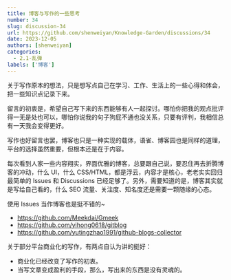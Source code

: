 ```yaml
---
title: 博客与写作的一些思考
number: 34
slug: discussion-34
url: https://github.com/shenweiyan/Knowledge-Garden/discussions/34
date: 2023-12-05
authors: [shenweiyan]
categories: 
  - 2.1-乱弹
labels: ['博客']
---
```


关于写作原本的想法，只是想写点自己在学习、工作、生活上的一些心得和体会，把一些知识点记录下来。

留言的初衷是，希望自己写下来的东西能够有人一起探讨。哪怕你把我的观点批评得一无是处也可以，哪怕你说我的句子狗屁不通也没关系，只要有评判，我相信总有一天我会变得更好。

<!-- more -->

写作也好留言也罢，博客也只是一种实现的载体，语雀、博客园也是同样的道理，平台的选择虽然重要，但根本还是在于内容。

每次看到人家一些内容翔实，界面优雅的博客，总要跟自己说，要忍住再去折腾博客的冲动，什么 UI，什么 CSS/HTML，都是浮云，内容才是核心，老老实实回归最简单的 Issues 和 Discussions 已经足够了。另外，需要知道的是，博客其实就是写给自己看的，什么 SEO 流量、关注度、知名度还是需要一颗随缘的心态。

使用 Issues 当作博客也是挺不错的~

- <https://github.com/Meekdai/Gmeek>
- <https://github.com/yihong0618/gitblog>
- <https://github.com/yutingzhao1991/github-blogs-collector>

关于部分平台商业化的写作，有两点自认为讲的挺好：    

- 商业化已经改变了写作的初衷。    
- 当写文章变成盈利的手段，那么，写出来的东西是没有灵魂的。

<script src="https://giscus.app/client.js"
	data-repo="shenweiyan/Knowledge-Garden"
	data-repo-id="R_kgDOKgxWlg"
	data-mapping="number"
	data-term="34"
	data-reactions-enabled="1"
	data-emit-metadata="0"
	data-input-position="bottom"
	data-theme="light"
	data-lang="zh-CN"
	crossorigin="anonymous"
	async>
</script>
